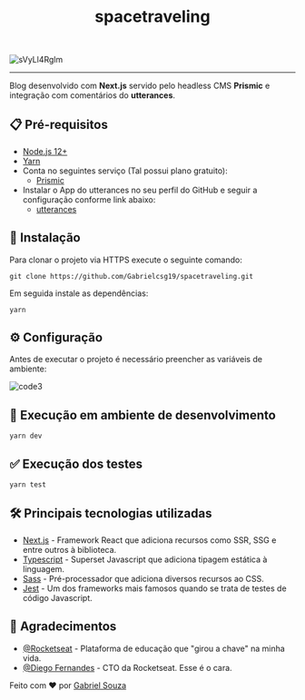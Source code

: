 <h1 align="center">spacetraveling</h1><br>

![sVyLl4Rglm](https://user-images.githubusercontent.com/54643425/129626398-278b00e8-8444-4681-9bb4-7d2ea0c06cda.gif)

---
Blog desenvolvido com __Next.js__ servido pelo headless CMS __Prismic__ e integração com comentários do __utterances__.

## :clipboard: Pré-requisitos

- [Node.js 12+](https://nodejs.org/en/download/)
- [Yarn](https://classic.yarnpkg.com/en/docs/install/#windows-stable)
- Conta no seguintes serviço (Tal possui plano gratuito):
  - [Prismic](https://prismic.io/dashboard/signup)
- Instalar o App do utterances no seu perfil do GitHub e seguir a configuração conforme link abaixo:
  - [utterances](https://utteranc.es/)

## :wrench: Instalação

Para clonar o projeto via HTTPS execute o seguinte comando:
```
git clone https://github.com/Gabrielcsg19/spacetraveling.git
```
Em seguida instale as dependências:
```
yarn
```

## :gear: Configuração

Antes de executar o projeto é necessário preencher as variáveis de ambiente:

![code3](https://user-images.githubusercontent.com/54643425/129628194-926cc4ff-b9b7-4d05-8b44-1369bbc04b19.png)

## 🔨 Execução em ambiente de desenvolvimento

```
yarn dev
```

## :white_check_mark: Execução dos testes
```
yarn test
```

## :hammer_and_wrench: Principais tecnologias utilizadas
- [Next.js](https://nextjs.org/) - Framework React que adiciona recursos como SSR, SSG e entre outros à biblioteca.
- [Typescript](https://www.typescriptlang.org/) - Superset Javascript que adiciona tipagem estática à linguagem.
- [Sass](https://sass-lang.com/) - Pré-processador que adiciona diversos recursos ao CSS.
- [Jest](https://jestjs.io/pt-BR/) - Um dos frameworks mais famosos quando se trata de testes de código Javascript.

## 🎉 Agradecimentos

- [@Rocketseat](https://github.com/Rocketseat) - Plataforma de educação que "girou a chave" na minha vida.
- [@Diego Fernandes](https://github.com/diego3g) - CTO da Rocketseat. Esse é o cara.

Feito com :heart: por [Gabriel Souza](https://github.com/Gabrielcsg19)
